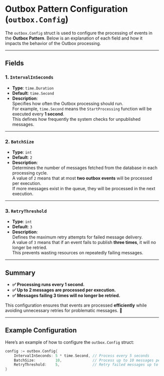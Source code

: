 # Outbox Pattern Configuration (`outbox.Config`)

The `outbox.Config` struct is used to configure the processing of events in the **Outbox Pattern**. Below is an
explanation of each field and how it impacts the behavior of the Outbox processing.

---

## Fields

### 1. **`IntervalInSeconds`**

- **Type**: `time.Duration`
- **Default**: `time.Second`
- **Description**:  
  Specifies how often the Outbox processing should run.  
  For example, `time.Second` means the `StartProcessing` function will be executed every **1 second**.  
  This defines how frequently the system checks for unpublished messages.

---

### 2. **`BatchSize`**

- **Type**: `int`
- **Default**: `2`
- **Description**:  
  Determines the number of messages fetched from the database in each processing cycle.  
  A value of `2` means that at most **two outbox events** will be processed per execution.  
  If more messages exist in the queue, they will be processed in the next execution.

---

### 3. **`RetryThreshold`**

- **Type**: `int`
- **Default**: `3`
- **Description**:  
  Defines the maximum retry attempts for failed message delivery.  
  A value of `3` means that if an event fails to publish **three times**, it will no longer be retried.  
  This prevents wasting resources on repeatedly failing messages.

---

## Summary

- **✅ Processing runs every 1 second.**
- **✅ Up to 2 messages are processed per execution.**
- **✅ Messages failing 3 times will no longer be retried.**

This configuration ensures that events are processed **efficiently** while avoiding unnecessary retries for problematic
messages. 🚀

---

## Example Configuration

Here’s an example of how to configure the `outbox.Config` struct:

```go
config := outbox.Config{
    IntervalInSeconds: 5 * time.Second, // Process every 5 seconds
    BatchSize:         10,              // Process up to 10 messages per cycle
    RetryThreshold:    5,               // Retry failed messages up to 5 times
}